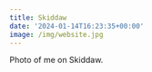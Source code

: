 ```yaml
---
title: Skiddaw
date: '2024-01-14T16:23:35+00:00'
image: /img/website.jpg
---
```

Photo of me on Skiddaw.
